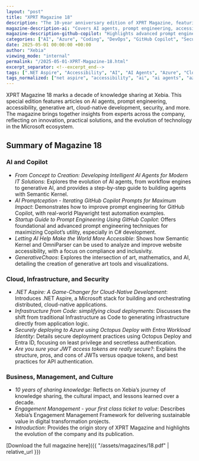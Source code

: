 ```yaml
---
layout: "post"
title: "XPRT Magazine 18"
description: "The 10-year anniversary edition of XPRT Magazine, featuring deep dives into AI, cloud-native development, security, infrastructure, and knowledge sharing from Xebia’s experts."
magazine-description-ai: "Covers AI agents, prompt engineering, accessibility with AI, and generative AI art. Includes practical guides and real-world use cases for GitHub Copilot and Semantic Kernel."
magazine-description-github-copilot: "Highlights advanced prompt engineering techniques, real-world Copilot usage in C# and Playwright, and strategies for maximizing Copilot’s effectiveness. Includes step-by-step guides, practical examples, and insights into integrating Copilot into modern development workflows."
categories: ["AI", "Azure", "Coding", "DevOps", "GitHub Copilot", "Security"]
date: 2025-05-01 00:00:00 +00:00
author: "Xebia"
viewing_mode: "internal"
permalink: "/2025-05-01-XPRT-Magazine-18.html"
excerpt_separator: <!--excerpt_end-->
tags: [".NET Aspire", "Accessibility", "AI", "AI Agents", "Azure", "Cloud Native", "Coding", "DevOps", "Engagement Management", "Entra ID", "Generative AI", "GitHub Copilot", "Infrastructure From Code", "JWT", "Knowledge Sharing", "Magazines", "Octopus Deploy", "Prompt Engineering", "Security", "Semantic Kernel"]
tags_normalized: ["net aspire", "accessibility", "ai", "ai agents", "azure", "cloud native", "coding", "devops", "engagement management", "entra id", "generative ai", "github copilot", "infrastructure from code", "jwt", "knowledge sharing", "magazines", "octopus deploy", "prompt engineering", "security", "semantic kernel"]
---
```


XPRT Magazine 18 marks a decade of knowledge sharing at Xebia. This special edition features articles on AI agents, prompt engineering, accessibility, generative art, cloud-native development, security, and more. The magazine brings together insights from experts across the company, reflecting on innovation, practical solutions, and the evolution of technology in the Microsoft ecosystem.
<!--excerpt_end-->

## Summary of Magazine 18

### AI and Copilot

- *From Concept to Creation: Developing Intelligent AI Agents for Modern IT Solutions*: Explores the evolution of AI agents, from workflow engines to generative AI, and provides a step-by-step guide to building agents with Semantic Kernel.
- *AI Promptception - Iterating GitHub Copilot Prompts for Maximum Impact*: Demonstrates how to improve prompt engineering for GitHub Copilot, with real-world Playwright test automation examples.
- *Startup Guide to Prompt Engineering Using GitHub Copilot*: Offers foundational and advanced prompt engineering techniques for maximizing Copilot’s utility, especially in C# development.
- *Letting AI Help Make the World More Accessible*: Shows how Semantic Kernel and OmniParser can be used to analyze and improve website accessibility, with a focus on compliance and inclusivity.
- *GenerativeChaos*: Explores the intersection of art, mathematics, and AI, detailing the creation of generative art tools and visualizations.

### Cloud, Infrastructure, and Security

- *.NET Aspire: A Game-Changer for Cloud-Native Development*: Introduces .NET Aspire, a Microsoft stack for building and orchestrating distributed, cloud-native applications.
- *Infrastructure from Code: simplifying cloud deployments*: Discusses the shift from traditional Infrastructure as Code to generating infrastructure directly from application logic.
- *Securely deploying to Azure using Octopus Deploy with Entra Workload Identity*: Details secure deployment practices using Octopus Deploy and Entra ID, focusing on least privilege and secretless authentication.
- *Are you sure your JWT access tokens are really secure?*: Explains the structure, pros, and cons of JWTs versus opaque tokens, and best practices for API authentication.

### Business, Management, and Culture

- *10 years of sharing knowledge*: Reflects on Xebia’s journey of knowledge sharing, the cultural impact, and lessons learned over a decade.
- *Engagement Management - your first class ticket to value*: Describes Xebia’s Engagement Management Framework for delivering sustainable value in digital transformation projects.
- *Introduction*: Provides the origin story of XPRT Magazine and highlights the evolution of the company and its publication.

[Download the full magazine here]({{ "/assets/magazines/18.pdf" | relative_url }})
